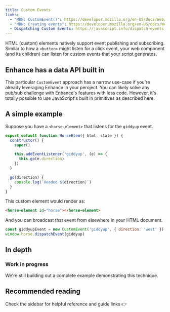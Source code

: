 ```yaml
---
title: Custom Events
links:
  - "MDN: CustomEvent()": https://developer.mozilla.org/en-US/docs/Web/API/CustomEvent/CustomEvent
  - "MDN: Creating events": https://developer.mozilla.org/en-US/docs/Web/Events/Creating_and_triggering_events
  - Dispatching Custom Events: https://javascript.info/dispatch-events
---
```


HTML (custom) elements natively support event publishing and subscribing.
Similar to how a `<button>` might listen for a click event, your web component (and its children) can listen for custom events that your script generates.

<doc-callout level="danger" mark="✋">

## Enhance has a data API built in

This particular `CustomEvent` approach has a narrow use-case if you're already leveraging Enhance in your peroject.
You can likely solve any pub/sub challenge with Enhance's features with less code.
However, it's totally possible to use JavaScript's built in primitives as described here.

</doc-callout>

## A simple example

Suppose you have a `<horse-element>` that listens for the `giddyup` event.

<doc-code focus="5:7" callout="5-'giddyup'">

```javascript
export default function HorseElem({ html, state }) {
  constructor() {
    super()

    this.addEventListener('giddyup', (e) => {
      this.go(e.direction)
    })
  }

  go(direction) {
    console.log(`Headed ${direction}`)
  }
}
```

</doc-code>

This custom element would render as:

```html
<horse-element id="horse"></horse-element>
```

And you can broadcast that event from elsewhere in your HTML document.

<doc-code callout="1-'giddyup'">

```javascript 
const giddyupEvent = new CustomEvent('giddyup', { direction: 'west' })
window.horse.dispatchEvent(giddyup)
```

</doc-code>

## In depth

<doc-callout level="caution" mark="🛠">

### Work in progress

We're still building out a complete example demonstrating this technique.

</doc-callout>

## Recommended reading

Check the sidebar for helpful reference and guide links 👉
